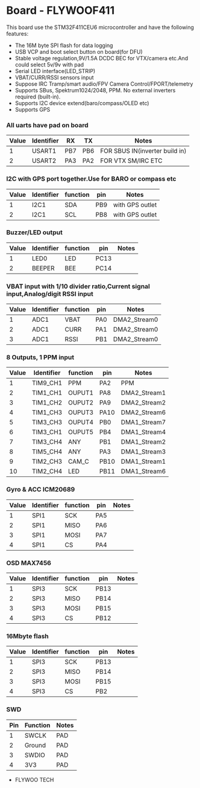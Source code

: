 # Board - FLYWOOF411

This board use the STM32F411CEU6 microcontroller and have the following features:

* The 16M byte SPI flash for data logging
* USB VCP and boot select button on board(for DFU)
* Stable voltage regulation,9V/1.5A DCDC BEC for VTX/camera etc.And could select 5v/9v with pad
* Serial LED interface(LED_STRIP)
* VBAT/CURR/RSSI sensors input
* Suppose IRC Tramp/smart audio/FPV Camera Control/FPORT/telemetry
* Supports SBus, Spektrum1024/2048, PPM. No external inverters required (built-in).
* Supports I2C device extend(baro/compass/OLED etc)
* Supports GPS 

### All uarts have pad on board 
| Value | Identifier   | RX   | TX   | Notes                                                                                       |
| ----- | ------------ | -----| -----| ------------------------------------------------------------------------------------------- |
| 1     | USART1       | PB7 |  PB6 | FOR SBUS IN(inverter build in)                                                      |
| 2     | USART2       | PA3 |  PA2|  FOR VTX SM/IRC ETC                                                                                    |


### I2C with GPS port together.Use for BARO or compass etc 
| Value | Identifier   | function |  pin   | Notes                                                                                 |
| ----- | ------------ | ---------| -------| ------------------------------------------------------------------------------------- |                                                                                      
| 1     | I2C1         |    SDA   |  PB9   | with GPS outlet
| 2     | I2C1         |    SCL   |  PB8   | with GPS outlet


### Buzzer/LED output 
| Value | Identifier   | function |  pin   | Notes                                                                                 |
| ----- | ------------ | ---------| -------| ------------------------------------------------------------------------------------- |                                                                                      
| 1     | LED0         |    LED   |  PC13  | 
| 2     | BEEPER       |    BEE   |  PC14  | 


### VBAT input with 1/10 divider ratio,Current signal input,Analog/digit RSSI input
| Value | Identifier   | function  |  pin  | Notes                                                                                 |
| ----- | ------------ | ----------| ------| ------------------------------------------------------------------------------------- |                                                                                       
| 1     | ADC1         |    VBAT   |  PA0  |  DMA2_Stream0
| 2     | ADC1         |    CURR   |  PA1  |  DMA2_Stream0
| 3     | ADC1         |    RSSI   |  PB1  |  DMA2_Stream0


### 8 Outputs, 1 PPM input 
| Value | Identifier   | function  |  pin  | Notes                                                                                 |
| ----- | ------------ | ----------| ------| ------------------------------------------------------------------------------------- |                                                                                       
| 1     | TIM9_CH1     |    PPM    |  PA2  |  PPM
| 2     | TIM1_CH1     |    OUPUT1 |  PA8  |  DMA2_Stream1
| 3     | TIM1_CH2     |    OUPUT2 |  PA9  |  DMA2_Stream2
| 4     | TIM1_CH3     |    OUPUT3 |  PA10 |  DMA2_Stream6
| 5     | TIM3_CH3     |    OUPUT4 |  PB0  |  DMA1_Stream7
| 6     | TIM3_CH1     |    OUPUT5 |  PB4  |  DMA1_Stream4
| 7     | TIM3_CH4     |    ANY    |  PB1  |  DMA1_Stream2
| 8     | TIM5_CH4     |    ANY    |  PA3  |  DMA1_Stream3   
| 9     | TIM2_CH3     |    CAM_C  |  PB10 |  DMA1_Stream1   
| 10    | TIM2_CH4     |    LED    |  PB11 |  DMA1_Stream6


### Gyro & ACC  ICM20689
| Value | Identifier   | function |  pin   | Notes                                                                                 |
| ----- | ------------ | ---------| -------| ------------------------------------------------------------------------------------- |                                                                                      
| 1     | SPI1         |    SCK   |  PA5   | 
| 2     | SPI1         |    MISO  |  PA6   | 
| 3     | SPI1         |    MOSI  |  PA7   | 
| 4     | SPI1         |    CS    |  PA4   | 

### OSD MAX7456
| Value | Identifier   | function |  pin   | Notes                                                                                 |
| ----- | ------------ | ---------| -------| ------------------------------------------------------------------------------------- |                                                                                      
| 1     | SPI3         |    SCK   |  PB13  | 
| 2     | SPI3         |    MISO  |  PB14  | 
| 3     | SPI3         |    MOSI  |  PB15   | 
| 4     | SPI3         |    CS    |  PB12  |

### 16Mbyte flash
| Value | Identifier   | function |  pin   | Notes                                                                                 |
| ----- | ------------ | ---------| -------| ------------------------------------------------------------------------------------- |                                                                                      
| 1     | SPI3         |    SCK   |  PB13  | 
| 2     | SPI3         |    MISO  |  PB14  | 
| 3     | SPI3         |    MOSI  |  PB15   | 
| 4     | SPI3         |    CS    |  PB2  | 

### SWD
| Pin | Function       | Notes                                        |
| --- | -------------- | -------------------------------------------- |
| 1   | SWCLK          | PAD                                          |
| 2   | Ground         | PAD                                          |
| 3   | SWDIO          | PAD                                          |
| 4   | 3V3            | PAD                                          |

* FLYWOO TECH





